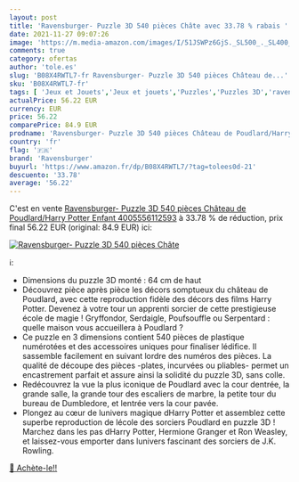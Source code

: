 ```yaml
---
layout: post
title: 'Ravensburger- Puzzle 3D 540 pièces Châte avec 33.78 % rabais '
date: 2021-11-27 09:07:26
image: 'https://m.media-amazon.com/images/I/51JSWPz6GjS._SL500_._SL400_.jpg'
comments: true
category: ofertas
author: 'tole.es'
slug: 'B08X4RWTL7-fr Ravensburger- Puzzle 3D 540 pièces Château de...'
sku: 'B08X4RWTL7-fr'
tags: [ 'Jeux et Jouets','Jeux et jouets','Puzzles','Puzzles 3D','ravensburger', ]
actualPrice: 56.22 EUR
currency: EUR
price: 56.22
comparePrice: 84.9 EUR
prodname: 'Ravensburger- Puzzle 3D 540 pièces Château de Poudlard/Harry Potter Enfant  4005556112593'
country: 'fr'
flag: '🇫🇷'
brand: 'Ravensburger'
buyurl: 'https://www.amazon.fr/dp/B08X4RWTL7/?tag=tolees0d-21'
descuento: '33.78'
average: '56.22'
---
```


C'est en vente [Ravensburger- Puzzle 3D 540 pièces Château de Poudlard/Harry Potter Enfant  4005556112593](https://www.amazon.fr/dp/B08X4RWTL7/?tag=tolees0d-21)  à  33.78 % de réduction, prix final  56.22 EUR (original: 84.9 EUR) ici:

[![Ravensburger- Puzzle 3D 540 pièces Châte](https://m.media-amazon.com/images/I/51JSWPz6GjS._SL500_._SL400_.jpg)](https://www.amazon.fr/dp/B08X4RWTL7/?tag=tolees0d-21)

ℹ️:

- Dimensions du puzzle 3D monté : 64 cm de haut
- Découvrez pièce après pièce les décors somptueux du château de Poudlard, avec cette reproduction fidèle des décors des films Harry Potter. Devenez à votre tour un apprenti sorcier de cette prestigieuse école de magie ! Gryffondor, Serdaigle, Poufsouffle ou Serpentard : quelle maison vous accueillera à Poudlard ?
- Ce puzzle en 3 dimensions contient 540 pièces de plastique numérotées et des accessoires uniques pour finaliser lédifice. Il sassemble facilement en suivant lordre des numéros des pièces. La qualité de découpe des pièces -plates, incurvées ou pliables- permet un encastrement parfait et assure ainsi la solidité du puzzle 3D, sans colle.
- Redécouvrez la vue la plus iconique de Poudlard avec la cour dentrée, la grande salle, la grande tour des escaliers de marbre, la petite tour du bureau de Dumbledore, et lentrée vers la cour pavée.
- Plongez au cœur de lunivers magique dHarry Potter et assemblez cette superbe reproduction de lécole des sorciers Poudlard en puzzle 3D ! Marchez dans les pas dHarry Potter, Hermione Granger et Ron Weasley, et laissez-vous emporter dans lunivers fascinant des sorciers de J.K. Rowling.

[🛒 Achète-le!!](https://www.amazon.fr/dp/B08X4RWTL7/?tag=tolees0d-21)
